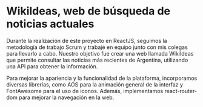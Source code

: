 # WikiIdeas, web de búsqueda de noticias actuales

Durante la realización de este proyecto en ReactJS, seguimos la metodología de trabajo Scrum y trabajé en equipo junto con mis colegas para llevarlo a cabo. Nuestro objetivo fue crear una web llamada WikiIdeas que permite consultar las noticias más recientes de Argentina, utilizando una API para obtener la información.

Para mejorar la apariencia y la funcionalidad de la plataforma, incorporamos diversas librerías, como AOS para la animación general de la interfaz y FontAwesome para el uso de iconos. Además, implementamos react-router-dom para mejorar la navegación en la web.